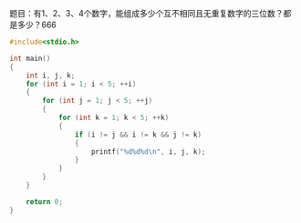 题目：有1、2、3、4个数字，能组成多少个互不相同且无重复数字的三位数？都是多少？666

```cpp
#include<stdio.h>

int main()
{
	int i, j, k;
	for (int i = 1; i < 5; ++i)
	{
		for (int j = 1; j < 5; ++j)
		{
			for (int k = 1; k < 5; ++k)
			{
				if (i != j && i != k && j != k)
				{
					printf("%d%d%d\n", i, j, k);
				}
			}
		}
	}

	return 0;
}
```
